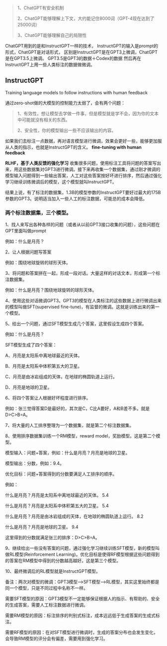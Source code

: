 > 1、ChatGPT有安全机制
> 
> 2、ChatGPT能够理解上下文，大约能记住8000词（GPT-4现在达到了25000词）
> 
> 3、ChatGPT能够理解自己的局限性

ChatGPT用到的是和InstructGPT一样的技术，
InstructGPT的输入是prompt的形式，ChatGPT是对话形式，
区别是InstructGPT是在GPT3上微调，ChatGPT是在GPT3.5上微调。
GPT3.5是GPT3的数据＋Codex的数据 然后再在InstructGPT上用一些人类标注的数据做微调。

## InstructGPT
Training language models to follow instructions with human feedback

通过zero-shot做的大模型的控制能力太弱了，会有两个问题：
> 1、有效性，想让模型去学做一件事，但是模型就是学不会，因为你的文本中可能就没有相关的东西。
>
> 2、安全性，你的模型输出一些不应该输出的内容。
> 
如果我们去标注一点数据，再对语言模型进行微调，效果会更好一些，能够更加服从人类的指示，也就是InstructGPT的含义。
**fine-tuning with human feedback**

**RLHF，基于人类反馈的强化学习** 收集很多问题，使用标注工具将问题的答案写出来，用这些数据集对GPT3进行微调。接下来再收集一个数据集，通过刚才微调的模型输入问题得到一些输出答案，人工对这些答案按好坏进行排序，然后通过强化学习继续训练微调后的模型，这个模型就叫InstructGPT。

结果上说，有了标注的数据集，1.3B的模型参数的InstructGPT要好过最大的175B参数的GPT3。说明适当加入一些人工的标注数据，可能总的成本会降低。

### 两个标注数据集，三个模型。

1、找人来写出各种各样的问题（或者从以前GPT3接口收集的问题），这些问题在GPT里面叫做prompt

例如：什么是月亮？

2、让人根据问题写答案

例如：围绕地球旋转的球形天体。

3、将问题和答案拼在一起，形成一段对话。大量这样的对话文本，形成第一个标注数据集。

例如：什么是月亮？围绕地球旋转的球形天体。

4、使用这些对话微调GPT3。GPT3的模型在人类标注的这些数据上进行微调出来的模型叫做SFT(supervised fine-tune)，有监督的微调。这就是训练出来的第一个模型。

5、给出一个问题，通过SFT模型生成几个答案，这里假设生成四个答案。

例如：什么是月亮？

SFT模型生成了四个答案：

A、月亮是太阳系中离地球最近的天体。

B、月亮是太阳系中体积第五大的卫星。

C、月亮是由冰岩组成的天体，在地球的椭圆轨道上运行。

D、月亮是地球的卫星。

6、将四个答案让人根据好坏程度进行排序。

例如：张三觉得答案D是最好的，其次是C，C比A要好，A和B差不多。就是D>C>B=A。

7、将大量的人工排序整理为一个数据集，就是第二个标注数据集。

8、使用排序数据集训练一个RM模型，reward model，奖励模型。这是第二个模型。

模型输入：问题+答案，例如：什么是月亮？月亮是地球的卫星。

模型输出：分数，例如：9.4。

优化目标：问题+答案得到的分数要满足人工排序的顺序。

例如：

什么是月亮？月亮是太阳系中离地球最近的天体。	5.4

什么是月亮？月亮是太阳系中体积第五大的卫星。	5.4

什么是月亮？月亮是由冰岩组成的天体，在地球的椭圆轨道上运行。	8.2

什么是月亮？月亮是地球的卫星。 	9.4

这里得到的分数就满足张三的排序：D>C>B=A。

9、继续给出一些没有答案的问题，通过强化学习继续训练SFT模型，新的模型叫做RL模型(Reinforcement Learning)。优化目标是使得RF模型根据这些问题得到的答案在RM模型中得到的分数越高越好。这是第三个模型。

10、最终微调后的RL模型就是InstructGPT模型。

备注：两次对模型的微调：GPT3模型—>SFT模型—>RL模型，其实这里始终都是同一个模型，只是不同过程中名称不一样。

需要SFT模型的原因：GPT3模型不一定能够保证根据人的指示、有帮助的、安全的生成答案，需要人工标注数据进行微调。

需要RM模型的原因：标注排序的判别式标注，成本远远低于生成答案的生成式标注。

需要RF模型的原因：在对SFT模型进行微调时，生成的答案分布也会发生变化，会导致RM模型的评分会有偏差，需要用到强化学习。
